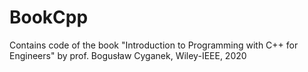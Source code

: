 # BookCpp
Contains code of the book "Introduction to Programming with C++ for Engineers" by prof. Bogusław Cyganek, Wiley-IEEE, 2020 
